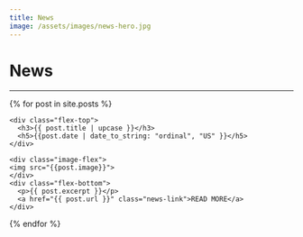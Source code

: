 ```yaml
---
title: News
image: /assets/images/news-hero.jpg
---
```


# News

---

{% for post in site.posts %}

<div class="news-container">

    <div class="flex-top"> 
      <h3>{{ post.title | upcase }}</h3>
      <h5>{{post.date | date_to_string: "ordinal", "US" }}</h5>
    </div>

    <div class="image-flex">
    <img src="{{post.image}}">
    </div>
    <div class="flex-bottom">
      <p>{{ post.excerpt }}</p>
      <a href="{{ post.url }}" class="news-link">READ MORE</a>
    </div>
</div>
  {% endfor %}